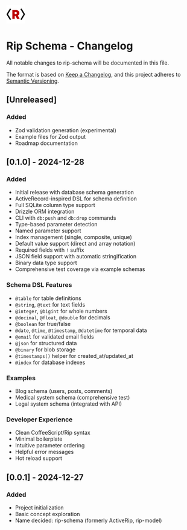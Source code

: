 <img src="/logo.png" style="width:50px" /> <br>

# Rip Schema - Changelog

All notable changes to rip-schema will be documented in this file.

The format is based on [Keep a Changelog](https://keepachangelog.com/en/1.0.0/),
and this project adheres to [Semantic Versioning](https://semver.org/spec/v2.0.0.html).

## [Unreleased]

### Added
- Zod validation generation (experimental)
- Example files for Zod output
- Roadmap documentation

## [0.1.0] - 2024-12-28

### Added
- Initial release with database schema generation
- ActiveRecord-inspired DSL for schema definition
- Full SQLite column type support
- Drizzle ORM integration
- CLI with `db:push` and `db:drop` commands
- Type-based parameter detection
- Named parameter support
- Index management (single, composite, unique)
- Default value support (direct and array notation)
- Required fields with `!` suffix
- JSON field support with automatic stringification
- Binary data type support
- Comprehensive test coverage via example schemas

### Schema DSL Features
- `@table` for table definitions
- `@string`, `@text` for text fields
- `@integer`, `@bigint` for whole numbers
- `@decimal`, `@float`, `@double` for decimals
- `@boolean` for true/false
- `@date`, `@time`, `@timestamp`, `@datetime` for temporal data
- `@email` for validated email fields
- `@json` for structured data
- `@binary` for blob storage
- `@timestamps()` helper for created_at/updated_at
- `@index` for database indexes

### Examples
- Blog schema (users, posts, comments)
- Medical system schema (comprehensive test)
- Legal system schema (integrated with API)

### Developer Experience
- Clean CoffeeScript/Rip syntax
- Minimal boilerplate
- Intuitive parameter ordering
- Helpful error messages
- Hot reload support

## [0.0.1] - 2024-12-27

### Added
- Project initialization
- Basic concept exploration
- Name decided: rip-schema (formerly ActiveRip, rip-model)